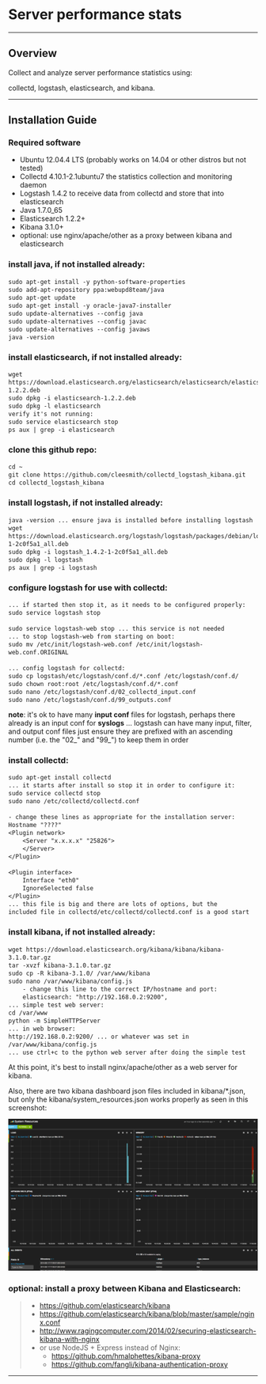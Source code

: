 # Server performance stats

***

## Overview

Collect and analyze server performance statistics using:

collectd, logstash, elasticsearch, and kibana.

***

## Installation Guide

### Required software
* Ubuntu 12.04.4 LTS (probably works on 14.04 or other distros but not tested)
* Collectd 4.10.1-2.1ubuntu7 the statistics collection and monitoring daemon
* Logstash 1.4.2 to receive data from collectd and store that into elasticsearch
* Java 1.7.0_65
* Elasticsearch 1.2.2+
* Kibana 3.1.0+
* optional: use nginx/apache/other as a proxy between kibana and elasticsearch

### install java, if not installed already:
```
sudo apt-get install -y python-software-properties
sudo add-apt-repository ppa:webupd8team/java
sudo apt-get update
sudo apt-get install -y oracle-java7-installer
sudo update-alternatives --config java
sudo update-alternatives --config javac
sudo update-alternatives --config javaws
java -version
```

### install elasticsearch, if not installed already:
```
wget https://download.elasticsearch.org/elasticsearch/elasticsearch/elasticsearch-1.2.2.deb
sudo dpkg -i elasticsearch-1.2.2.deb
sudo dpkg -l elasticsearch
verify it's not running:
sudo service elasticsearch stop
ps aux | grep -i elasticsearch
```

### clone this github repo:
```
cd ~
git clone https://github.com/cleesmith/collectd_logstash_kibana.git
cd collectd_logstash_kibana
```

### install logstash, if not installed already:
```
java -version ... ensure java is installed before installing logstash
wget https://download.elasticsearch.org/logstash/logstash/packages/debian/logstash_1.4.2-1-2c0f5a1_all.deb
sudo dpkg -i logstash_1.4.2-1-2c0f5a1_all.deb
sudo dpkg -l logstash
ps aux | grep -i logstash
```

### configure logstash for use with collectd:
```
... if started then stop it, as it needs to be configured properly:
sudo service logstash stop

sudo service logstash-web stop ... this service is not needed
... to stop logstash-web from starting on boot:
sudo mv /etc/init/logstash-web.conf /etc/init/logstash-web.conf.ORIGINAL

... config logstash for collectd:
sudo cp logstash/etc/logstash/conf.d/*.conf /etc/logstash/conf.d/
sudo chown root:root /etc/logstash/conf.d/*.conf
sudo nano /etc/logstash/conf.d/02_collectd_input.conf
sudo nano /etc/logstash/conf.d/99_outputs.conf
```
**note**: it's ok to have many **input conf** files for logstash, perhaps
there already is an input conf for **syslogs** ... logstash can have
many input, filter, and output conf files just ensure they are prefixed
with an ascending number (i.e. the "02_" and "99_") to keep them in order

### install collectd:
```
sudo apt-get install collectd
... it starts after install so stop it in order to configure it:
sudo service collectd stop
sudo nano /etc/collectd/collectd.conf

- change these lines as appropriate for the installation server:
Hostname "????"
<Plugin network>
	<Server "x.x.x.x" "25826">
	</Server>
</Plugin>

<Plugin interface>
	Interface "eth0"
	IgnoreSelected false
</Plugin>
... this file is big and there are lots of options, but the
included file in collectd/etc/collectd/collectd.conf is a good start
```

### install kibana, if not installed already:
```
wget https://download.elasticsearch.org/kibana/kibana/kibana-3.1.0.tar.gz
tar -xvzf kibana-3.1.0.tar.gz
sudo cp -R kibana-3.1.0/ /var/www/kibana
sudo nano /var/www/kibana/config.js
	- change this line to the correct IP/hostname and port:
	elasticsearch: "http://192.168.0.2:9200",
... simple test web server:
cd /var/www
python -m SimpleHTTPServer
... in web browser:
http://192.168.0.2:9200/ ... or whatever was set in /var/www/kibana/config.js
... use ctrl+c to the python web server after doing the simple test
```

At this point, it's best to install nginx/apache/other as a web server for kibana.

Also, there are two kibana dashboard json files included in kibana/*.json, but only 
the kibana/system_resources.json works properly as seen in this screenshot:

![kibana](collectd_kibana_dashboard.png)

### optional: install a proxy between Kibana and Elasticsearch:
>   * https://github.com/elasticsearch/kibana
>   * https://github.com/elasticsearch/kibana/blob/master/sample/nginx.conf
>   * http://www.ragingcomputer.com/2014/02/securing-elasticsearch-kibana-with-nginx
>   * or use NodeJS + Express instead of Nginx:
>     * https://github.com/hmalphettes/kibana-proxy
>     * https://github.com/fangli/kibana-authentication-proxy

***
